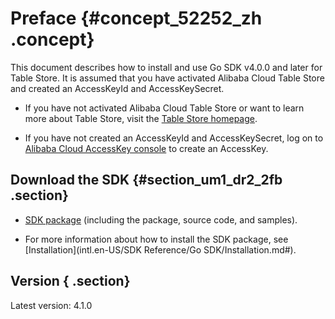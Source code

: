 # Preface {#concept_52252_zh .concept}

This document describes how to install and use Go SDK v4.0.0 and later for Table Store. It is assumed that you have activated Alibaba Cloud Table Store and created an AccessKeyId and AccessKeySecret.

-   If you have not activated Alibaba Cloud Table Store or want to learn more about Table Store, visit the [Table Store homepage](https://www.alibabacloud.com/product/table-store).

-   If you have not created an AccessKeyId and AccessKeySecret, log on to [Alibaba Cloud AccessKey console](https://ak-console.aliyun.com/#/accesskey) to create an AccessKey.


## Download the SDK {#section_um1_dr2_2fb .section}

-    [SDK package](https://github.com/aliyun/aliyun-tablestore-go-sdk) \(including the package, source code, and samples\).

-   For more information about how to install the SDK package, see [Installation](intl.en-US/SDK Reference/Go SDK/Installation.md#).


## Version { .section}

Latest version: 4.1.0

